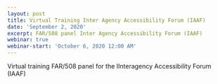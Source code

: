 ```yaml
---
layout: post
title: Virtual Training Inter Agency Accessibility Forum (IAAF)
date: 'September 2, 2020'
excerpt: FAR/508 panel Inter Agency Accessibility Forum (IAAF)
webinar: true
webinar-start: 'October 6, 2020 12:00 AM'
---
```

Virtual training FAR/508 panel for the IInteragency Accessibility Forum (IAAF)
